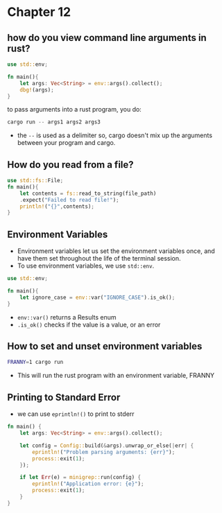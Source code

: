 # Chapter 12

## how do you view command line arguments in rust?

```rs
use std::env;

fn main(){
    let args: Vec<String> = env::args().collect();
    dbg!(args);
}
```

to pass arguments into a rust program, you do:

```rs
cargo run -- args1 args2 args3 
```

- the ```--``` is used as a delimiter so, cargo doesn't mix up the arguments between your program and cargo.

## How do you read from a file?

```rs
use std::fs::File;
fn main(){
    let contents = fs::read_to_string(file_path)
    .expect("Failed to read file!");
    println!("{}",contents);
}
```

## Environment Variables

- Environment variables let us set the environment variables once, and have them set throughout the life of the terminal session.
- To use environment variables, we use ```std::env```.

```rs
use std::env;

fn main(){
    let ignore_case = env::var("IGNORE_CASE").is_ok();
}
```

- ```env::var()``` returns a Results enum
- ```.is_ok()``` checks if the value is a value, or an error

## How to set and unset environment variables

```bash
FRANNY=1 cargo run
```

- This will run the rust program with an environment variable, FRANNY

## Printing to Standard Error

- we can use ```eprintln!()``` to print to stderr

```rs
fn main() {
    let args: Vec<String> = env::args().collect();

    let config = Config::build(&args).unwrap_or_else(|err| {
        eprintln!("Problem parsing arguments: {err}");
        process::exit(1);
    });

    if let Err(e) = minigrep::run(config) {
        eprintln!("Application error: {e}");
        process::exit(1);
    }
}
```


